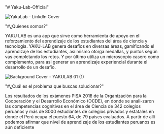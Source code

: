 "# Yaku-Lab-Official" 

![YakuLab - Linkdln Cover](https://user-images.githubusercontent.com/60039961/204402719-41183d10-c73c-4a1a-9a93-a4f680dc0cdf.png)

"#¿Quienes somos?"

YAKU LAB es una app que sirve como herramienta de apoyo en el reforzamiento del aprendizaje de los estudiantes del área de ciencia y tecnología. YAKU-LAB genera desafíos en diversas áreas, gamificando el aprendizaje de los estudiantes, así mismo  otorga medallas, y puntos según vas completando  los retos. Y por último utiliza un microscopio casero como complemento, para asi generar un aprendizaje experiencial durante el desarrollo de un desafío.


![Background Cover - YAKULAB 01 (1)](https://user-images.githubusercontent.com/60039961/204402867-ced188e7-2453-4ffc-ab34-899334beaee1.png)

"#¿Cuál es el problema que buscas solucionar?"

Los resultados de los exámenes PISA 2018 de la Organización para la Cooperación y el Desarrollo Económico (OCDE), en donde se anali-zaron las competencias cognitivas en el área de Ciencia de 342 colegios peruanos y más de 8000 estudiantes de colegios privados y estatales en donde el Perú ocupa el puesto 64, de 79 países evaluados. A partir de allí podemos afirmar que nivel de aprendizaje de los estudiantes peruanos es aún deficiente


